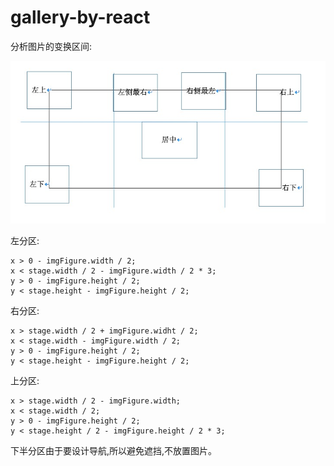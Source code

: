 # gallery-by-react

分析图片的变换区间:

![image](./src/images/liu.jpeg)

左分区:
```
x > 0 - imgFigure.width / 2;
x < stage.width / 2 - imgFigure.width / 2 * 3;
y > 0 - imgFigure.height / 2;
y < stage.height - imgFigure.height / 2;
```

右分区:

```
x > stage.width / 2 + imgFigure.widht / 2;
x < stage.width - imgFigure.width / 2;
y > 0 - imgFigure.height / 2;
y < stage.height - imgFigure.height / 2;
```

上分区:

```
x > stage.width / 2 - imgFigure.width;
x < stage.width / 2;
y > 0 - imgFigure.height / 2;
y < stage.height / 2 - imgFigure.height / 2 * 3;
```

下半分区由于要设计导航,所以避免遮挡,不放置图片。

